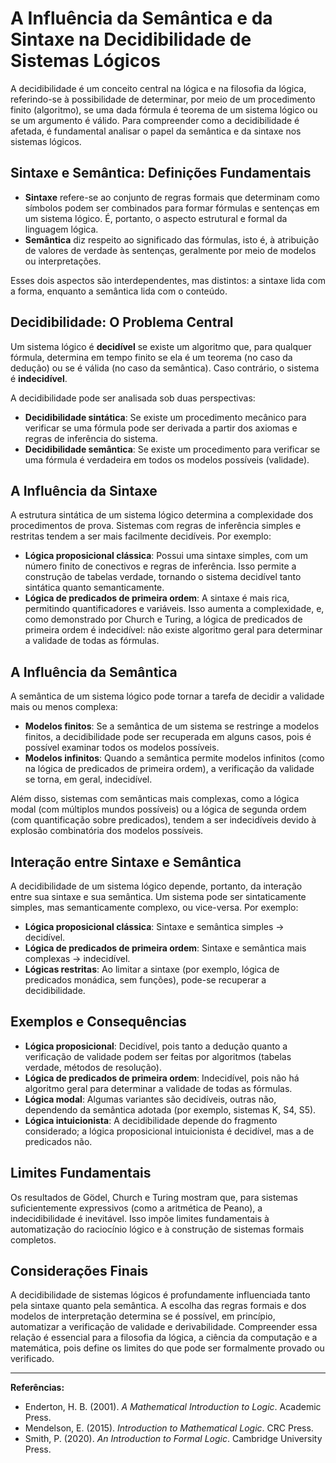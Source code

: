 # A Influência da Semântica e da Sintaxe na Decidibilidade de Sistemas Lógicos

A decidibilidade é um conceito central na lógica e na filosofia da lógica, referindo-se à possibilidade de determinar, por meio de um procedimento finito (algoritmo), se uma dada fórmula é teorema de um sistema lógico ou se um argumento é válido. Para compreender como a decidibilidade é afetada, é fundamental analisar o papel da semântica e da sintaxe nos sistemas lógicos.

## Sintaxe e Semântica: Definições Fundamentais

- **Sintaxe** refere-se ao conjunto de regras formais que determinam como símbolos podem ser combinados para formar fórmulas e sentenças em um sistema lógico. É, portanto, o aspecto estrutural e formal da linguagem lógica.
- **Semântica** diz respeito ao significado das fórmulas, isto é, à atribuição de valores de verdade às sentenças, geralmente por meio de modelos ou interpretações.

Esses dois aspectos são interdependentes, mas distintos: a sintaxe lida com a forma, enquanto a semântica lida com o conteúdo.

## Decidibilidade: O Problema Central

Um sistema lógico é **decidível** se existe um algoritmo que, para qualquer fórmula, determina em tempo finito se ela é um teorema (no caso da dedução) ou se é válida (no caso da semântica). Caso contrário, o sistema é **indecidível**.

A decidibilidade pode ser analisada sob duas perspectivas:

- **Decidibilidade sintática**: Se existe um procedimento mecânico para verificar se uma fórmula pode ser derivada a partir dos axiomas e regras de inferência do sistema.
- **Decidibilidade semântica**: Se existe um procedimento para verificar se uma fórmula é verdadeira em todos os modelos possíveis (validade).

## A Influência da Sintaxe

A estrutura sintática de um sistema lógico determina a complexidade dos procedimentos de prova. Sistemas com regras de inferência simples e restritas tendem a ser mais facilmente decidíveis. Por exemplo:

- **Lógica proposicional clássica**: Possui uma sintaxe simples, com um número finito de conectivos e regras de inferência. Isso permite a construção de tabelas verdade, tornando o sistema decidível tanto sintática quanto semanticamente.
- **Lógica de predicados de primeira ordem**: A sintaxe é mais rica, permitindo quantificadores e variáveis. Isso aumenta a complexidade, e, como demonstrado por Church e Turing, a lógica de predicados de primeira ordem é indecidível: não existe algoritmo geral para determinar a validade de todas as fórmulas.

## A Influência da Semântica

A semântica de um sistema lógico pode tornar a tarefa de decidir a validade mais ou menos complexa:

- **Modelos finitos**: Se a semântica de um sistema se restringe a modelos finitos, a decidibilidade pode ser recuperada em alguns casos, pois é possível examinar todos os modelos possíveis.
- **Modelos infinitos**: Quando a semântica permite modelos infinitos (como na lógica de predicados de primeira ordem), a verificação da validade se torna, em geral, indecidível.

Além disso, sistemas com semânticas mais complexas, como a lógica modal (com múltiplos mundos possíveis) ou a lógica de segunda ordem (com quantificação sobre predicados), tendem a ser indecidíveis devido à explosão combinatória dos modelos possíveis.

## Interação entre Sintaxe e Semântica

A decidibilidade de um sistema lógico depende, portanto, da interação entre sua sintaxe e sua semântica. Um sistema pode ser sintaticamente simples, mas semanticamente complexo, ou vice-versa. Por exemplo:

- **Lógica proposicional clássica**: Sintaxe e semântica simples → decidível.
- **Lógica de predicados de primeira ordem**: Sintaxe e semântica mais complexas → indecidível.
- **Lógicas restritas**: Ao limitar a sintaxe (por exemplo, lógica de predicados monádica, sem funções), pode-se recuperar a decidibilidade.

## Exemplos e Consequências

- **Lógica proposicional**: Decidível, pois tanto a dedução quanto a verificação de validade podem ser feitas por algoritmos (tabelas verdade, métodos de resolução).
- **Lógica de predicados de primeira ordem**: Indecidível, pois não há algoritmo geral para determinar a validade de todas as fórmulas.
- **Lógica modal**: Algumas variantes são decidíveis, outras não, dependendo da semântica adotada (por exemplo, sistemas K, S4, S5).
- **Lógica intuicionista**: A decidibilidade depende do fragmento considerado; a lógica proposicional intuicionista é decidível, mas a de predicados não.

## Limites Fundamentais

Os resultados de Gödel, Church e Turing mostram que, para sistemas suficientemente expressivos (como a aritmética de Peano), a indecidibilidade é inevitável. Isso impõe limites fundamentais à automatização do raciocínio lógico e à construção de sistemas formais completos.

## Considerações Finais

A decidibilidade de sistemas lógicos é profundamente influenciada tanto pela sintaxe quanto pela semântica. A escolha das regras formais e dos modelos de interpretação determina se é possível, em princípio, automatizar a verificação de validade e derivabilidade. Compreender essa relação é essencial para a filosofia da lógica, a ciência da computação e a matemática, pois define os limites do que pode ser formalmente provado ou verificado.

---

**Referências:**

- Enderton, H. B. (2001). *A Mathematical Introduction to Logic*. Academic Press.
- Mendelson, E. (2015). *Introduction to Mathematical Logic*. CRC Press.
- Smith, P. (2020). *An Introduction to Formal Logic*. Cambridge University Press.